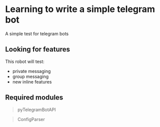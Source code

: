 # Learning to write a simple telegram bot
A simple test for telegram bots
## Looking for features
This robot will test:
 - private messaging
 - group messaging
 - new inline features

## Required modules
> pyTelegramBotAPI

> ConfigParser

